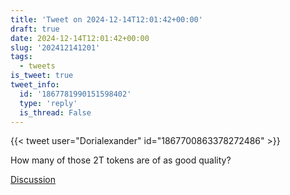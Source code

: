 ```yaml
---
title: 'Tweet on 2024-12-14T12:01:42+00:00'
draft: true
date: 2024-12-14T12:01:42+00:00
slug: '202412141201'
tags:
  - tweets
is_tweet: true
tweet_info:
  id: '1867781990151598402'
  type: 'reply'
  is_thread: False
---
```




{{< tweet user="Dorialexander" id="1867700863378272486" >}}

How many of those 2T tokens are of as good quality?

[Discussion](https://x.com/sytelus/status/1867781990151598402)
